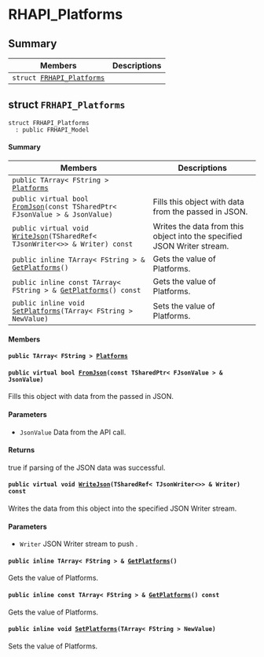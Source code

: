 # RHAPI_Platforms <a id="group__RHAPI__Platforms"></a>

## Summary

 Members                        | Descriptions                                
--------------------------------|---------------------------------------------
`struct `[`FRHAPI_Platforms`](#structFRHAPI__Platforms) | 

## struct `FRHAPI_Platforms` <a id="structFRHAPI__Platforms"></a>

```
struct FRHAPI_Platforms
  : public FRHAPI_Model
```

#### Summary

 Members                        | Descriptions                                
--------------------------------|---------------------------------------------
`public TArray< FString > `[`Platforms`](#structFRHAPI__Platforms_1ae4374248bbbde6844cb94ef9f12a4e93) | 
`public virtual bool `[`FromJson`](#structFRHAPI__Platforms_1a7cca703ebb0fbae2609caaeb9a2af971)`(const TSharedPtr< FJsonValue > & JsonValue)` | Fills this object with data from the passed in JSON.
`public virtual void `[`WriteJson`](#structFRHAPI__Platforms_1afced0f9ef246bfaeba1bc7a31f322267)`(TSharedRef< TJsonWriter<>> & Writer) const` | Writes the data from this object into the specified JSON Writer stream.
`public inline TArray< FString > & `[`GetPlatforms`](#structFRHAPI__Platforms_1a88e4d99e7376ee7ef9873104a9041192)`()` | Gets the value of Platforms.
`public inline const TArray< FString > & `[`GetPlatforms`](#structFRHAPI__Platforms_1ab3d5d3d8ddcb4a1d3486c0706fffaf4a)`() const` | Gets the value of Platforms.
`public inline void `[`SetPlatforms`](#structFRHAPI__Platforms_1a1451cc76b8f1d221dd8098449787c504)`(TArray< FString > NewValue)` | Sets the value of Platforms.

#### Members

#### `public TArray< FString > `[`Platforms`](#structFRHAPI__Platforms_1ae4374248bbbde6844cb94ef9f12a4e93) <a id="structFRHAPI__Platforms_1ae4374248bbbde6844cb94ef9f12a4e93"></a>

#### `public virtual bool `[`FromJson`](#structFRHAPI__Platforms_1a7cca703ebb0fbae2609caaeb9a2af971)`(const TSharedPtr< FJsonValue > & JsonValue)` <a id="structFRHAPI__Platforms_1a7cca703ebb0fbae2609caaeb9a2af971"></a>

Fills this object with data from the passed in JSON.

#### Parameters
* `JsonValue` Data from the API call.

#### Returns
true if parsing of the JSON data was successful.

#### `public virtual void `[`WriteJson`](#structFRHAPI__Platforms_1afced0f9ef246bfaeba1bc7a31f322267)`(TSharedRef< TJsonWriter<>> & Writer) const` <a id="structFRHAPI__Platforms_1afced0f9ef246bfaeba1bc7a31f322267"></a>

Writes the data from this object into the specified JSON Writer stream.

#### Parameters
* `Writer` JSON Writer stream to push .

#### `public inline TArray< FString > & `[`GetPlatforms`](#structFRHAPI__Platforms_1a88e4d99e7376ee7ef9873104a9041192)`()` <a id="structFRHAPI__Platforms_1a88e4d99e7376ee7ef9873104a9041192"></a>

Gets the value of Platforms.

#### `public inline const TArray< FString > & `[`GetPlatforms`](#structFRHAPI__Platforms_1ab3d5d3d8ddcb4a1d3486c0706fffaf4a)`() const` <a id="structFRHAPI__Platforms_1ab3d5d3d8ddcb4a1d3486c0706fffaf4a"></a>

Gets the value of Platforms.

#### `public inline void `[`SetPlatforms`](#structFRHAPI__Platforms_1a1451cc76b8f1d221dd8098449787c504)`(TArray< FString > NewValue)` <a id="structFRHAPI__Platforms_1a1451cc76b8f1d221dd8098449787c504"></a>

Sets the value of Platforms.

